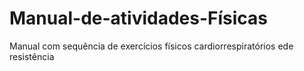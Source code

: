 # Manual-de-atividades-Físicas
Manual com sequência de exercícios físicos cardiorrespiratórios ede resistência
